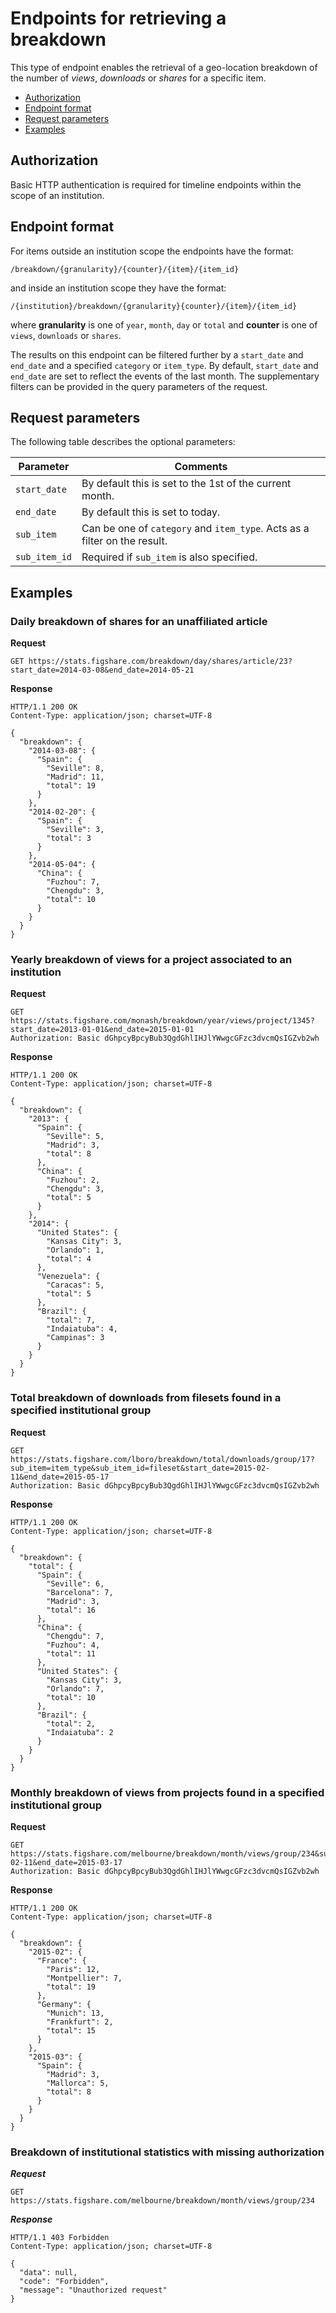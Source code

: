 Endpoints for retrieving a **breakdown**
========================================

This type of endpoint enables the retrieval of a geo-location breakdown of the number
of *views*, *downloads* or *shares* for a specific item.


* [Authorization](#authorization)
* [Endpoint format](#endpoint-format)
* [Request parameters](#request-parameters)
* [Examples](#examples)


## Authorization

Basic HTTP authentication is required for timeline endpoints within the scope of an institution.


## Endpoint format

For items outside an institution scope the endpoints have the format:

```
/breakdown/{granularity}/{counter}/{item}/{item_id}
```

and inside an institution scope they have the format:

```
/{institution}/breakdown/{granularity}{counter}/{item}/{item_id}
```

where **granularity** is one of `year`, `month`, `day` or `total`
and **counter** is one of `views`, `downloads` or `shares`.


The results on this endpoint can be filtered further by a `start_date` and `end_date` and
a specified `category` or `item_type`. By default, `start_date` and `end_date` are set
to reflect the events of the last month. The supplementary filters can be provided in the
query parameters of the request.


## Request parameters

The following table describes the optional parameters:

|Parameter    |Comments|
|-------------|--------|
|`start_date` | By default this is set to the 1st of the current month.|
|`end_date`   | By default this is set to today.|
|`sub_item`   | Can be one of `category` and `item_type`. Acts as a filter on the result.|
|`sub_item_id`| Required if `sub_item` is also specified.|



## Examples

### Daily breakdown of shares for an unaffiliated article

**Request**
```http
GET https://stats.figshare.com/breakdown/day/shares/article/23?start_date=2014-03-08&end_date=2014-05-21
```

**Response**
```http
HTTP/1.1 200 OK
Content-Type: application/json; charset=UTF-8

{
  "breakdown": {
    "2014-03-08": {
      "Spain": {
        "Seville": 8,
        "Madrid": 11,
        "total": 19
      }
    },
    "2014-02-20": {
      "Spain": {
        "Seville": 3,
        "total": 3
      }
    },
    "2014-05-04": {
      "China": {
        "Fuzhou": 7,
        "Chengdu": 3,
        "total": 10
      }
    }
  }
}
```


### Yearly breakdown of views for a project associated to an institution

**Request**
```http
GET https://stats.figshare.com/monash/breakdown/year/views/project/1345?start_date=2013-01-01&end_date=2015-01-01
Authorization: Basic dGhpcyBpcyBub3QgdGhlIHJlYWwgcGFzc3dvcmQsIGZvb2wh
```

**Response**
```http
HTTP/1.1 200 OK
Content-Type: application/json; charset=UTF-8

{
  "breakdown": {
    "2013": {
      "Spain": {
        "Seville": 5,
        "Madrid": 3,
        "total": 8
      },
      "China": {
        "Fuzhou": 2,
        "Chengdu": 3,
        "total": 5
      }
    },
    "2014": {
      "United States": {
        "Kansas City": 3,
        "Orlando": 1,
        "total": 4
      },
      "Venezuela": {
        "Caracas": 5,
        "total": 5
      },
      "Brazil": {
        "total": 7,
        "Indaiatuba": 4,
        "Campinas": 3
      }
    }
  }
}
```


### Total breakdown of downloads from filesets found in a specified institutional group

**Request**
```http
GET https://stats.figshare.com/lboro/breakdown/total/downloads/group/17?sub_item=item_type&sub_item_id=fileset&start_date=2015-02-11&end_date=2015-05-17
Authorization: Basic dGhpcyBpcyBub3QgdGhlIHJlYWwgcGFzc3dvcmQsIGZvb2wh
```

**Response**
```http
HTTP/1.1 200 OK
Content-Type: application/json; charset=UTF-8

{
  "breakdown": {
    "total": {
      "Spain": {
        "Seville": 6,
        "Barcelona": 7,
        "Madrid": 3,
        "total": 16
      },
      "China": {
        "Chengdu": 7,
        "Fuzhou": 4,
        "total": 11
      },
      "United States": {
        "Kansas City": 3,
        "Orlando": 7,
        "total": 10
      },
      "Brazil": {
        "total": 2,
        "Indaiatuba": 2
      }
    }
  }
}
```


### Monthly breakdown of views from projects found in a specified institutional group

**Request**
```http
GET https://stats.figshare.com/melbourne/breakdown/month/views/group/234&sub_item=item_type&sub_item_id=project&start_date=2015-02-11&end_date=2015-03-17
Authorization: Basic dGhpcyBpcyBub3QgdGhlIHJlYWwgcGFzc3dvcmQsIGZvb2wh
```

**Response**
```http
HTTP/1.1 200 OK
Content-Type: application/json; charset=UTF-8

{
  "breakdown": {
    "2015-02": {
      "France": {
        "Paris": 12,
        "Montpellier": 7,
        "total": 19
      },
      "Germany": {
        "Munich": 13,
        "Frankfurt": 2,
        "total": 15
      }
    },
    "2015-03": {
      "Spain": {
        "Madrid": 3,
        "Mallorca": 5,
        "total": 8
      }
    }
  }
}
```


### Breakdown of institutional statistics with missing authorization

***Request***
```http
GET https://stats.figshare.com/melbourne/breakdown/month/views/group/234
```

***Response***
```http
HTTP/1.1 403 Forbidden
Content-Type: application/json; charset=UTF-8

{
  "data": null,
  "code": "Forbidden",
  "message": "Unauthorized request"
}
```